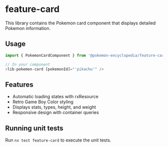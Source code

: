 # feature-card

This library contains the Pokemon card component that displays detailed Pokemon information.

## Usage

```typescript
import { PokemonCardComponent } from '@pokemon-encyclopedia/feature-card';

// In your component
<lib-pokemon-card [pokemonId]="'pikachu'" />
```

## Features

- Automatic loading states with rxResource
- Retro Game Boy Color styling
- Displays stats, types, height, and weight
- Responsive design with container queries

## Running unit tests

Run `nx test feature-card` to execute the unit tests.